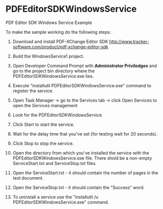 # PDFEditorSDKWindowsService
PDF Editor SDK Windows Service Example

To make the sample working do the following steps:

1) Download and install PDF-XChange Editor SDK http://www.tracker-software.com/product/pdf-xchange-editor-sdk

2) Build the WindowsService1 project.

3) Open Developer Command Prompt with **Administrator Priviledges** and go to the project bin directory where the PDFEditorSDKWindowsService.exe lies.

4) Execute "installutil PDFEditorSDKWindowsService.exe" command to register the service. 

5) Open Task Manager -> go to the Services tab -> click Open Services to open the Services management

6) Look for the PDFEditorSDKWindowsService.

7) Click Start to start the service.

8) Wait for the delay time that you've set (for testing wait for 20 seconds).

9) Click Stop to stop the service.

10) Open the directory from which you've installed the service with the PDFEditorSDKWindowsService.exe file. There shold be a non-empty ServiceStart.txt and ServiceStop.txt files.

11) Open the ServiceStart.txt - it should contain the number of pages in the test document.

12) Open the ServiceStop.txt - it should contain the "Success" word.

13) To uninstall a service use the "installutil /u PDFEditorSDKWindowsService.exe" command.
